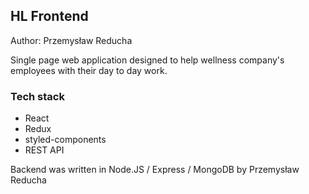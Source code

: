 ## HL Frontend
Author: Przemysław Reducha

Single page web application designed to help wellness company's employees with their day to day work.

### Tech stack
- React
- Redux
- styled-components
- REST API


Backend was written in Node.JS / Express / MongoDB by Przemysław Reducha